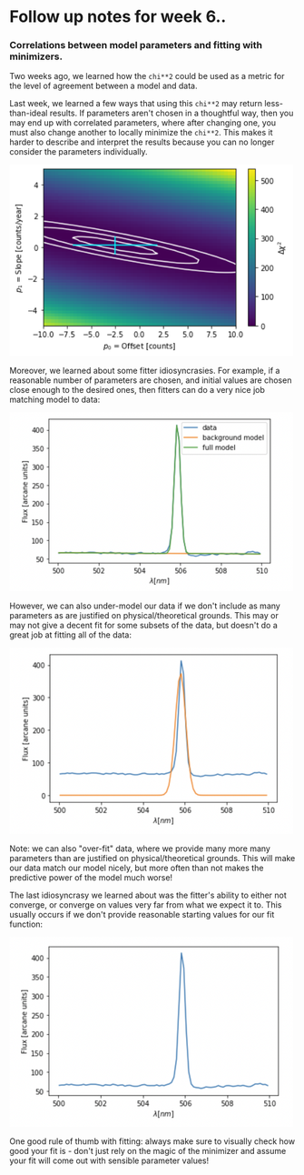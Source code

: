 # Follow up notes for week 6..

### Correlations between model parameters and fitting with minimizers.

Two weeks ago, we learned how the `chi**2` could be used as a metric for the level of agreement between a model and data.

Last week, we learned a few ways that using this `chi**2` may return less-than-ideal results. If parameters aren't chosen in a thoughtful way, then you may end up with correlated parameters, where after changing one, you must also change another to locally minimize the `chi**2`.  This makes it harder to describe and interpret the results because you can no longer consider the parameters individually.

<img src=correlated_params.png alt="Correlated parameters" width="500"/>

Moreover, we learned about some fitter idiosyncrasies. For example, if a reasonable number of parameters are chosen, and initial values are chosen close enough to the desired ones, then fitters can do a very nice job matching model to data:

<img src="GoodFit.png" alt="Good fit of model to data" width="500"/>

However, we can also under-model our data if we don't include as many parameters as are justified on physical/theoretical grounds. This may or may not give a decent fit for some subsets of the data, but doesn't do a great job at fitting all of the data:

<img src="UnderFit.png" alt="Under-fit of model to data" width="500"/>

Note: we can also "over-fit" data, where we provide many more many parameters than are justified on physical/theoretical grounds. This will make our data match our model nicely, but more often than not makes the predictive power of the model much worse!

The last idiosyncrasy we learned about was the fitter's ability to either not converge, or converge on values very far from what we expect it to. This usually occurs if we don't provide reasonable starting values for our fit function:

<img src="NonConvergence.png" alt="Non-convergence of model to data" width="500"/>

One good rule of thumb with fitting: always make sure to visually check how good your fit is - don't just rely on the magic of the minimizer and assume your fit will come out with sensible parameter values!

